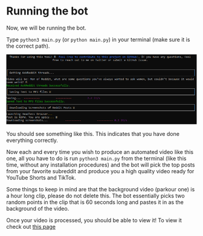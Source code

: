 # Running the bot

Now, we will be running the bot.

Type `python3 main.py` (or `python main.py`) in your terminal (make sure it is the correct path).

![rtb](<.gitbook/assets/image (8) (1) (1).png>)

You should see something like this. This indicates that you have done everything correctly.

Now each and every time you wish to produce an automated video like this one, all you have to do is run `python3 main.py` from the terminal (like this time, without any installation procedures) and the bot will pick the top posts from your favorite subreddit and produce you a high quality video ready for YouTube Shorts and TikTok.

Some things to keep in mind are that the background video (parkour one) is a hour long clip, please do not delete this. The bot essentially picks two random points in the clip that is 60 seconds long and pastes it in as the background of the video.

Once your video is processed, you should be able to view it! To view it check out [this page](viewing-the-video.md)
